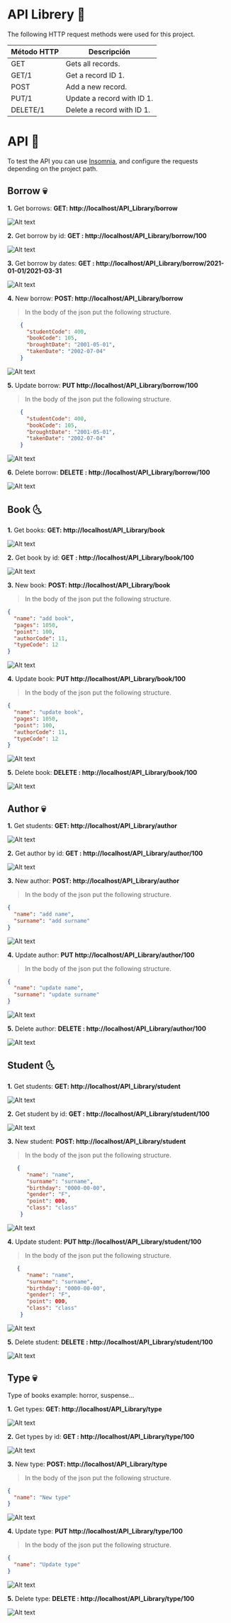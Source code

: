 # API Librery 📘

The following HTTP request methods were used for this project.

| Método HTTP | Descripción                      |
| ----------- | -------------------------------- |
| GET         | Gets all records. |
| GET/1       | Get a record ID 1.  |
| POST        | Add a new record.          |
| PUT/1       | Update a record with ID 1.  |
| DELETE/1    | Delete a record with ID 1.    |


# API 💜

To test the API you can use [Insomnia](https://insomnia.rest/download/), and configure the requests depending on the project path.


## Borrow 	💀 

**1.** Get borrows: **GET: http://localhost/API_Library/borrow**

![Alt text](resource/image/borrowGetAll.png "GET")

**2.** Get borrow by id: **GET : http://localhost/API_Library/borrow/100**

![Alt text](resource/image/borrowId.png "GET")

**3.** Get borrow by dates: **GET : http://localhost/API_Library/borrow/2021-01-01/2021-03-31**

![Alt text](resource/image/borrowGetDate.png "GET")

**4.** New borrow: **POST: http://localhost/API_Library/borrow**

> In the body of the json put the following structure.

```json
    {
      "studentCode": 400,
      "bookCode": 105,
      "broughtDate": "2001-05-01",
      "takenDate": "2002-07-04"
    }
 ```

![Alt text](resource/image/borrowPost.png "POST")

**5.** Update borrow: **PUT http://localhost/API_Library/borrow/100**

> In the body of the json put the following structure.

```json
    {
      "studentCode": 400,
      "bookCode": 105,
      "broughtDate": "2001-05-01",
      "takenDate": "2002-07-04"
    }
 ```

![Alt text](resource/image/borrowPut.png "put")

**6.** Delete borrow: **DELETE : http://localhost/API_Library/borrow/100**

![Alt text](resource/image/borrowDelete.png "delete")

## Book 🌜 

**1.** Get books: **GET: http://localhost/API_Library/book**

![Alt text](resource/image/bookGetAll.png "GET")

**2.** Get book by id: **GET : http://localhost/API_Library/book/100**

![Alt text](resource/image/bookId.png "GET")

**3.** New book: **POST: http://localhost/API_Library/book**

> In the body of the json put the following structure.

```json
{
  "name": "add book",
  "pages": 1050,
  "point": 100,
  "authorCode": 11,
  "typeCode": 12
}
 ```

![Alt text](resource/image/bookPost.png "POST")

**4.** Update book: **PUT http://localhost/API_Library/book/100**

> In the body of the json put the following structure.

```json
{
  "name": "update book",
  "pages": 1050,
  "point": 100,
  "authorCode": 11,
  "typeCode": 12
}
 ```
![Alt text](resource/image/bookPut.png "put")

**5.** Delete book: **DELETE : http://localhost/API_Library/book/100**

![Alt text](resource/image/bookDelete.png "delete")


## Author 	💀 

**1.** Get students: **GET: http://localhost/API_Library/author**

![Alt text](resource/image/authorGetAll.png "GET")

**2.** Get author by id: **GET : http://localhost/API_Library/author/100**

![Alt text](resource/image/authorId.png "GET")

**3.** New author: **POST: http://localhost/API_Library/author**
> In the body of the json put the following structure.

```json
{
  "name": "add name",
  "surname": "add surname"
}
 ```
 
![Alt text](resource/image/authorPost.png "POST")

**4.** Update author: **PUT http://localhost/API_Library/author/100**

> In the body of the json put the following structure.

```json
{
  "name": "update name",
  "surname": "update surname"
}
 ```
 
![Alt text](resource/image/authorPut.png "put")

**5.** Delete author: **DELETE : http://localhost/API_Library/author/100**

![Alt text](resource/image/authorDelete.png "delete")

## Student 🌜 

**1.** Get students: **GET: http://localhost/API_Library/student**

![Alt text](resource/image/studentGetAll.png "GET")

**2.** Get student by id: **GET : http://localhost/API_Library/student/100**

![Alt text](resource/image/studentId.png "GET")

**3.** New student: **POST: http://localhost/API_Library/student**

> In the body of the json put the following structure.

```json
   {
      "name": "name",
      "surname": "surname",
      "birthday": "0000-00-00",
      "gender": "F",
      "point": 000,
      "class": "class"
    }
 ```
 
![Alt text](resource/image/studentPost.png "POST")

**4.** Update student: **PUT http://localhost/API_Library/student/100**

> In the body of the json put the following structure.

```json
   {
      "name": "name",
      "surname": "surname",
      "birthday": "0000-00-00",
      "gender": "F",
      "point": 000,
      "class": "class"
    }
 ```
 
![Alt text](resource/image/studentPut.png "put")

**5.** Delete student: **DELETE : http://localhost/API_Library/student/100**

![Alt text](resource/image/studentDelete.png "delete")



## Type 	💀 

Type of books example: horror, suspense...

**1.** Get types: **GET: http://localhost/API_Library/type**

![Alt text](resource/image/typeGetAll.png "GET")

**2.** Get types by id: **GET : http://localhost/API_Library/type/100**

![Alt text](resource/image/typeId.png "GET")

**3.** New type: **POST: http://localhost/API_Library/type**


> In the body of the json put the following structure.

```json
{
  "name": "New type"
}
```

![Alt text](resource/image/typePost.png "POST")

**4.** Update type: **PUT http://localhost/API_Library/type/100**

> In the body of the json put the following structure.

```json
{
  "name": "Update type"
}
```

![Alt text](resource/image/typePut.png "put")

**5.** Delete type: **DELETE : http://localhost/API_Library/type/100**

![Alt text](resource/image/typeDelete.png "delete")